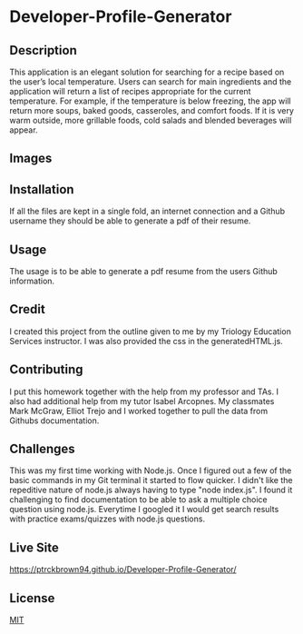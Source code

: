 # Developer-Profile-Generator

## Description 
This application is an elegant solution for searching for a recipe based on the user’s local temperature. Users can search for main ingredients and the application will return a list of recipes appropriate for the current temperature. For example, if the temperature is below freezing, the app will return more soups, baked goods, casseroles, and comfort foods. If it is very warm outside, more grillable foods, cold salads and blended beverages will appear. 

## Images



## Installation 
If all the files are kept in a single fold,  an internet connection and a Github username they should be able to generate a pdf of their resume. 

## Usage
The usage is to be able to generate a pdf resume from the users Github information. 

## Credit
I  created this project from the outline given to me by my Triology Education Services instructor. I was also provided the css in the generatedHTML.js. 

## Contributing 
I put this homework together with the help from my professor and TAs. I also had additional help from my tutor Isabel Arcopnes. My classmates Mark McGraw, Elliot Trejo and I worked together to pull the data from Githubs documentation. 

## Challenges
This was my first time working with Node.js. Once I figured out a few of the basic commands in my Git terminal it started to flow quicker. I didn't like the repeditive nature of node.js always having to type "node index.js". I found it challenging to find documentation to be able to ask a multiple choice question using node.js. Everytime I googled it I would get search results with practice exams/quizzes with node.js questions. 

## Live Site
https://ptrckbrown94.github.io/Developer-Profile-Generator/

## License
[MIT](https://choosealicense.com/licenses/mit/)